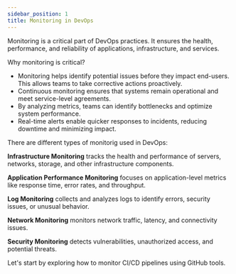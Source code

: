 ```yaml
---
sidebar_position: 1
title: Monitoring in DevOps
---
```

Monitoring is a critical part of DevOps practices. It ensures the health, performance, and reliability of applications, infrastructure, and services.

Why monitoring is critical?
- Monitoring helps identify potential issues before they impact end-users. This allows teams to take corrective actions proactively.
- Continuous monitoring ensures that systems remain operational and meet service-level agreements.
- By analyzing metrics, teams can identify bottlenecks and optimize system performance.
- Real-time alerts enable quicker responses to incidents, reducing downtime and minimizing impact.

There are different types of monitorig used in DevOps:

**Infrastructure Monitoring** tracks the health and performance of servers, networks, storage, and other infrastructure components.

**Application Performance Monitoring** focuses on application-level metrics like response time, error rates, and throughput.

**Log Monitoring** collects and analyzes logs to identify errors, security issues, or unusual behavior.

**Network Monitoring** monitors network traffic, latency, and connectivity issues.

**Security Monitoring** detects vulnerabilities, unauthorized access, and potential threats.

Let's start by exploring how to monitor CI/CD pipelines using GitHub tools.


